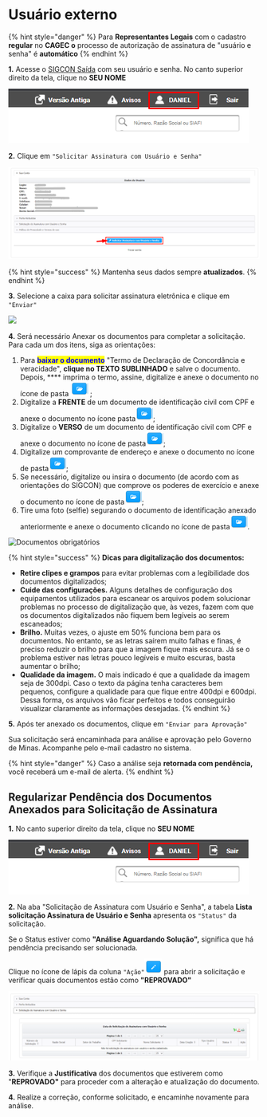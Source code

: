 # Usuário externo

{% hint style="danger" %}
Para **Representantes Legais** com o cadastro **regular** no **CAGEC o** processo de autorização de assinatura de "usuário e senha" é **automático**
{% endhint %}

**1.** Acesse o [SIGCON Saída](https://sigconsaida.mg.gov.br/) com seu usuário e senha. No canto superior direito da tela, clique no **SEU NOME**

![](<../../../.gitbook/assets/image (460).png>)

**2.** Clique em `"Solicitar Assinatura com Usuário e Senha"`&#x20;

![](<../../../.gitbook/assets/image (115).png>)

{% hint style="success" %}
Mantenha seus dados sempre **atualizados**.
{% endhint %}

**3.** Selecione a caixa para solicitar assinatura eletrônica e clique em `"Enviar"`&#x20;

![](../../../.gitbook/assets/assinatura\_eletronica\_solicitacao\_usuario\_interno.png)

**4.** Será necessário Anexar os documentos para completar a solicitação. Para cada um dos itens, siga as orientações:&#x20;

1. Para <mark style="color:blue;">**baixar o documento**</mark> "Termo de Declaração de Concordância e veracidade", **clique no TEXTO SUBLINHADO** e salve o documento. Depois, **** imprima o termo, assine, digitalize e anexe o documento no ícone de pasta <img src="../../../.gitbook/assets/icone_pasta.png" alt="" data-size="original"> ;
2. Digitalize a **FRENTE** de um documento de identificação civil com CPF e anexe o documento no ícone pasta<img src="../../../.gitbook/assets/icone_pasta.png" alt="" data-size="original">;
3. Digitalize o **VERSO** de um documento de identificação civil com CPF e anexe o documento no ícone de pasta<img src="../../../.gitbook/assets/icone_pasta.png" alt="" data-size="original">;
4. Digitalize um comprovante de endereço e anexe o documento no ícone de pasta<img src="../../../.gitbook/assets/icone_pasta.png" alt="" data-size="original">;
5. Se necessário, digitalize ou insira o documento (de acordo com as orientações do SIGCON) que comprove os poderes de exercício e anexe o documento no ícone de pasta<img src="../../../.gitbook/assets/icone_pasta.png" alt="" data-size="original">;
6. Tire uma foto (selfie) segurando o documento de identificação anexado anteriormente e anexe o documento clicando no ícone de pasta<img src="../../../.gitbook/assets/icone_pasta.png" alt="" data-size="original">.

![Documentos obrigatórios](../../../.gitbook/assets/assinatura\_eletronica\_solicitacao\_envio\_documento.png)

{% hint style="success" %}
**Dicas para digitalização dos documentos:**

* **Retire clipes e grampos** para evitar problemas com a legibilidade dos documentos digitalizados;
* **Cuide das configurações.** Alguns detalhes de configuração dos equipamentos utilizados para escanear os arquivos podem solucionar problemas no processo de digitalização que, às vezes, fazem com que os documentos digitalizados não fiquem bem legíveis ao serem escaneados;
* **Brilho.** Muitas vezes, o ajuste em 50% funciona bem para os documentos. No entanto, se as letras saírem muito falhas e finas, é preciso reduzir o brilho para que a imagem fique mais escura. Já se o problema estiver nas letras pouco legíveis e muito escuras, basta aumentar o brilho;
* **Qualidade da imagem.** O mais indicado é que a qualidade da imagem seja de 300dpi. Caso o texto da página tenha caracteres bem pequenos, configure a qualidade para que fique entre 400dpi e 600dpi. Dessa forma, os arquivos vão ficar perfeitos e todos conseguirão visualizar claramente as informações desejadas.
{% endhint %}

**5.** Após ter anexado os documentos, clique em `"Enviar para Aprovação"`

Sua solicitação será encaminhada para análise e aprovação pelo Governo de Minas. Acompanhe pelo e-mail cadastro no sistema.&#x20;

{% hint style="danger" %}
Caso a análise seja **retornada com pendência,** você receberá um e-mail de alerta.
{% endhint %}

## Regularizar Pendência dos Documentos Anexados para Solicitação de Assinatura

**1.** No canto superior direito da tela, clique no **SEU NOME**

![](<../../../.gitbook/assets/image (229).png>)

**2.** Na aba "Solicitação de Assinatura com Usuário e Senha", a tabela **Lista solicitação Assinatura de Usuário e Senha** apresenta os `"Status"` da solicitação.

Se o Status estiver como **"Análise Aguardando Solução",** significa que há pendência precisando ser solucionada.

Clique no ícone de lápis da coluna `"Ação"`<img src="../../../.gitbook/assets/botao_editar.png" alt="" data-size="original"> para abrir a solicitação e verificar quais documentos estão como **"REPROVADO"**

![](<../../../.gitbook/assets/image (366).png>)

**3.** Verifique a **Justificativa** dos documentos que estiverem como "**REPROVADO"** para proceder com a alteração e atualização do documento.

**4.** Realize a correção, conforme solicitado, e encaminhe novamente para análise.
